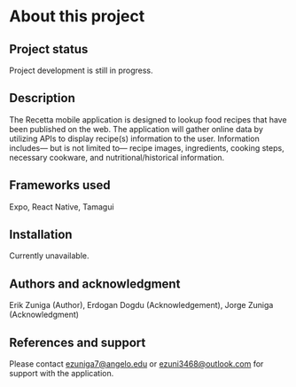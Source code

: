 # About this project

## Project status
Project development is still in progress.

## Description
The Recetta mobile application is designed to lookup food recipes that have been published on the 
web. The application will gather online data by utilizing APIs to display recipe(s) information to the user. 
Information includes— but is not limited to— recipe images, ingredients, cooking steps, necessary 
cookware, and nutritional/historical information. 

## Frameworks used
Expo, React Native, Tamagui

## Installation
Currently unavailable.

## Authors and acknowledgment
Erik Zuniga (Author),
Erdogan Dogdu (Acknowledgement),
Jorge Zuniga (Acknowledgment)

## References and support
Please contact ezuniga7@angelo.edu or ezuni3468@outlook.com for support with the application.
